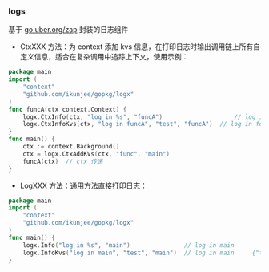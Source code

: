### logs

基于 [go.uber.org/zap](https://pkg.go.dev/go.uber.org/zap) 封装的日志组件

- CtxXXX 方法：为 context 添加 kvs 信息，在打印日志时输出调用链上所有自定义信息，适合在复杂调用中追踪上下文，使用示例：

```go
package main
import (
	"context"
	"github.com/ikunjee/gopkg/logx"
)
func funcA(ctx context.Context) {
    logx.CtxInfo(ctx, "log in %s", "funcA")                    // log in funcA    {"func": "main"}
	logx.CtxInfoKvs(ctx, "log in funcA", "test", "funcA")  // log in funcA    {"func": "main", "test": "funcA"}
}
func main() {
    ctx := context.Background()
    ctx = logx.CtxAddKVs(ctx, "func", "main")
	funcA(ctx)  // ctx 传递
}
```

- LogXXX 方法：通用方法直接打印日志：

```go
package main
import (
	"context"
	"github.com/ikunjee/gopkg/logx"
)
func main() {
	logx.Info("log in %s", "main")               // log in main
	logx.InfoKvs("log in main", "test", "main")  // log in main     {"test": "main"}
}
```
